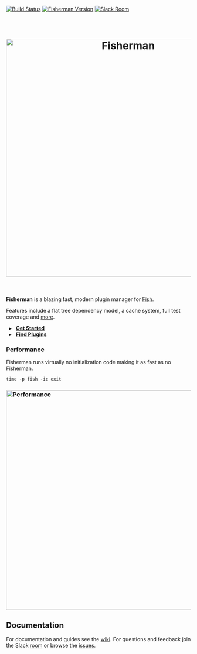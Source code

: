 [![Build Status][travis-badge]][travis-link]
[![Fisherman Version][version-badge]][version-link]
[![Slack Room][slack-badge]][slack-link]

<a name="fisherman"></a>

<h1 align="center">
    <br>
    <a href="http://fisherman.sh">
        <img
            alt="Fisherman"
            width=650px
            src="https://rawgit.com/fisherman/logo/master/fisherman-black-white.svg"></a>
    <br>
    <br>
</h1>

**Fisherman** is a blazing fast, modern plugin manager for [Fish](http://fishshell.com/).

Features include a flat tree dependency model, a cache system, full test coverage and [more].

&nbsp; ▸ &nbsp; **[Get Started]**<br>
&nbsp; ▸ &nbsp; **[Find Plugins]**


### Performance

Fisherman runs virtually no initialization code making it as fast as no Fisherman.

```fish
time -p fish -ic exit
```

<h3 align="left">
    <a href="https://github.com/fisherman/fisherman/wiki/Performance">
        <img
            width=600px
            alt="Performance"
            src="https://cloud.githubusercontent.com/assets/8317250/13278596/f9e958b0-db14-11e5-97e4-8cbce3d25cd3.png">
    </a>
</p>



## Documentation

For documentation and guides see the [wiki]. For questions and feedback join the Slack [room][slack-link] or browse the [issues].

[travis-link]: https://travis-ci.org/fisherman/fisherman
[travis-badge]: https://img.shields.io/travis/fisherman/fisherman.svg?style=flat-square
[version-badge]: https://img.shields.io/badge/latest-v0.8.0-00B9FF.svg?style=flat-square
[version-link]: https://github.com/fisherman/fisherman/releases
[slack-link]: https://fisherman-wharf.herokuapp.com/
[slack-badge]: https://img.shields.io/badge/slack-join%20the%20chat-00B9FF.svg?style=flat-square

[fish]: https://github.com/fish-shell/fish-shell
[Get Started]: https://github.com/fisherman/fisherman/wiki/Quickstart-Guide
[Find Plugins]: http://fisherman.sh/#search

[wiki]: https://github.com/fisherman/fisherman/wiki
[issues]: http://github.com/fisherman/fisherman/issues
[more]: https://github.com/fisherman/fisherman/issues/69#issuecomment-179661994
